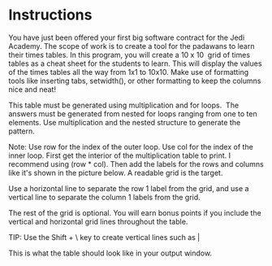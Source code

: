 # Instructions  
You have just been offered your first big software contract for the Jedi Academy. The scope of work is to create a tool for the padawans to learn their times tables. In this program, you will create a 10 x 10  grid of times tables as a cheat sheet for the students to learn. This will display the values of the times tables all the way from 1x1 to 10x10. Make use of formatting tools like inserting tabs, setwidth(), or other formatting to keep the columns nice and neat!


This table must be generated using multiplication and for loops.  The answers must be generated from nested for loops ranging from one to ten elements. Use multiplication and the nested structure to generate the pattern.


Note: Use row for the index of the outer loop. Use col for the index of the inner loop. First get the interior of the multiplication table to print. I recommend using (row * col). Then add the labels for the rows and columns like it's shown in the picture below. A readable grid is the target.

Use a horizontal line to separate the row 1 label from the grid, and use a vertical line to separate the column 1 labels from the grid.

The rest of the grid is optional. You will earn bonus points if you include the vertical and horizontal grid lines throughout the table. 

TIP: Use the Shift + \ key to create vertical lines such as | 




This is what the table should look like in your output window.
  
